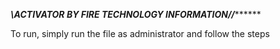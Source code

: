 *******\\ACTIVATOR BY FIRE TECHNOLOGY INFORMATION//*************

To run, simply run the file as administrator and follow the steps
